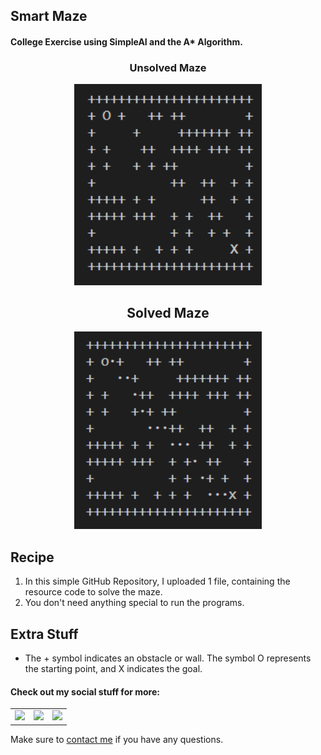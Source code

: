 ## Smart Maze

#### College Exercise using SimpleAI and the A* Algorithm.

<h3 align="center">Unsolved Maze</h3>
<p align="center"> <img src = "/Extra_Stuff/maze_unsolved.png" width = 300> </p>

<h2 align="center">Solved Maze</h3>
<p align="center"> <img src = "/Extra_Stuff/maze_solved.png" width = 300> </p>

<h2 align="left">Recipe</h2>

1. In this simple GitHub Repository, I uploaded 1 file, containing the resource code to solve the maze.
2. You don't need anything special to run the programs.

<h2 align="left">Extra Stuff</h3>

- The + symbol indicates an obstacle or wall. The symbol O represents the starting point, and X indicates the goal.


#### Check out my social stuff for more:


<table>
    <tbody>
        <tr>
            </a></td>
            <td><a href="https://www.linkedin.com/in/hibrantapia/">
            <img height="50" src="https://www.vectorlogo.zone/logos/linkedin/linkedin-ar21.svg" />
            </a></td>
            <td><a href="https://twitter.com/HibranTapia">
            <img height="50" src="https://www.vectorlogo.zone/logos/twitter/twitter-ar21.svg" />
            </a></td>
            <td><a href="https://medium.com/@hibrantapia">
            <img height="50" src="https://www.vectorlogo.zone/logos/medium/medium-ar21.svg" />
            </a></td>
        </tr>
    </tbody>
</table>

Make sure to [contact me](https://github.com/hibrantapia) if you have any questions.
